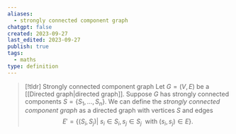 ```yaml
---
aliases:
  - strongly connected component graph
chatgpt: false
created: 2023-09-27
last_edited: 2023-09-27
publish: true
tags:
  - maths
type: definition
---
```

> [!tldr] Strongly connected component graph
> Let $G = (V,E)$ be a [[Directed graph|directed graph]]. Suppose $G$ has strongly connected components $S = \{S_1, \ldots, S_n\}$. We can define the *strongly connected component graph* as a directed graph with vertices $S$ and edges
> $$E' =\{(S_i, S_j) \vert \ s_i \in S_i, s_j \in S_j\ \mbox{ with } (s_i, s_j) \in E\}.$$



